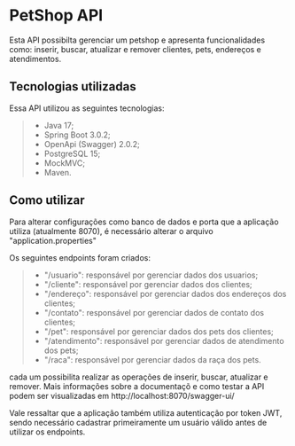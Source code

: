 # PetShop API
Esta API possibilta gerenciar um petshop e apresenta funcionalidades como: inserir, buscar, atualizar e remover clientes, pets, endereços e atendimentos. 
 
## Tecnologias utilizadas
Essa API utilizou as seguintes tecnologias:
> - Java 17;
> - Spring Boot 3.0.2;
> - OpenApi (Swagger) 2.0.2;
> - PostgreSQL 15;
> - MockMVC;
> - Maven.

## Como utilizar
Para alterar configurações como banco de dados e porta que a aplicação utiliza (atualmente 8070), é necessário alterar o arquivo "application.properties"

Os seguintes endpoints foram criados:
> - "/usuario": responsável por gerenciar dados dos usuarios;
> - "/cliente": responsável por gerenciar dados dos clientes;
> - "/endereço": responsável por gerenciar dados dos endereços dos clientes;
> - "/contato": responsável por gerenciar dados de contato dos clientes;
> - "/pet": responsável por gerenciar dados dos pets dos clientes;
> - "/atendimento": responsável por gerenciar dados de atendimento dos pets;
> - "/raca": responsável por gerenciar dados da raça dos pets.

cada um possibilita realizar as operações de inserir, buscar, atualizar e remover. Mais informações sobre a documentaçõ e como testar a API podem ser visualizadas em http://localhost:8070/swagger-ui/

Vale ressaltar que a aplicação também utiliza autenticação por token JWT, sendo necessário cadastrar primeiramente um usuário válido antes de utilizar os endpoints.
